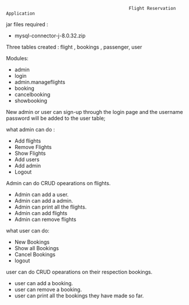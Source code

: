                                                    Flight Reservation Application
           
jar files required : 
  * mysql-connector-j-8.0.32.zip
  
Three tables created :  flight , bookings , passenger, user

Modules:
  * admin
  * login
  * admin.manageflights
  * booking 
  * cancelbooking
  * showbooking
  
New admin or user can sign-up through the login page and the username password will be added to the user table;

what admin can do : 
  * Add flights
  * Remove Flights
  * Show Flights
  * Add users
  * Add admin
  * Logout
  
Admin can do CRUD opearations on flights.
* Admin can add a user.
* Admin can add a admin.
* Admin can print all the flights.
* Admin can add flights
* Admin can remove flights

  
what user can do:

  * New Bookings
  * Show all Bookings
  * Cancel Bookings
  * logout
  
user can do CRUD opearations on their respection bookings.
* user can add a booking.
* user can remove a booking.
* user can print all the bookings they have made so far.
